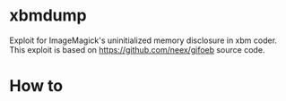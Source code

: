 # xbmdump
Exploit for ImageMagick's uninitialized memory disclosure in xbm coder. This exploit is based on https://github.com/neex/gifoeb source code. 
# How to
